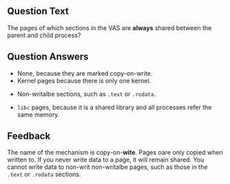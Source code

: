 ## Question Text

The pages of which sections in the VAS are **always** shared between the parent and child process?

## Question Answers

- None, because they are marked copy-on-write.
- Kernel pages because there is only one kernel.
+ Non-writalbe sections, such as `.text` or `.rodata`.
- `libc` pages, because it is a shared library and all processes refer the same memory. 

## Feedback

The name of the mechanism is copy-on-**wite**.
Pages oare only copied when written to.
If you never write data to a page, it will remain shared.
You cannot write data to non-writ non-writalbe pages, such as those in the `.text` or `.rodata` sections.
